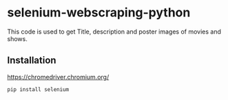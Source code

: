 # selenium-webscraping-python

This code is used to get Title, description and poster images of movies and shows.
## Installation

https://chromedriver.chromium.org/
```bash
pip install selenium
```
